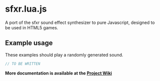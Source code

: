 sfxr.lua.js
===========

A port of the sfxr sound effect synthesizer to pure Javascript, designed to be used
in HTML5 games.


Example usage
-------------

These examples should play a randomly generated sound.

```javascript
// TO BE WRITTEN
```


**More documentation is available at the [Project Wiki](https://github.com/lucasdealmeidasm/sfxrluajs/wiki)**
